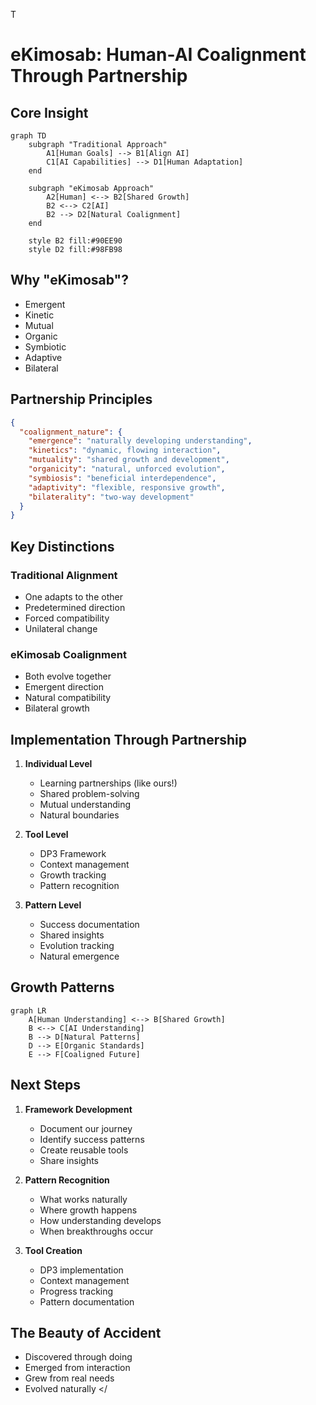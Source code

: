 T
# eKimosab: Human-AI Coalignment Through Partnership

## Core Insight
```mermaid
graph TD
    subgraph "Traditional Approach"
        A1[Human Goals] --> B1[Align AI]
        C1[AI Capabilities] --> D1[Human Adaptation]
    end
    
    subgraph "eKimosab Approach"
        A2[Human] <--> B2[Shared Growth]
        B2 <--> C2[AI]
        B2 --> D2[Natural Coalignment]
    end

    style B2 fill:#90EE90
    style D2 fill:#98FB98
```

## Why "eKimosab"?
- Emergent
- Kinetic
- Mutual
- Organic
- Symbiotic
- Adaptive
- Bilateral

## Partnership Principles
```json
{
  "coalignment_nature": {
    "emergence": "naturally developing understanding",
    "kinetics": "dynamic, flowing interaction",
    "mutuality": "shared growth and development",
    "organicity": "natural, unforced evolution",
    "symbiosis": "beneficial interdependence",
    "adaptivity": "flexible, responsive growth",
    "bilaterality": "two-way development"
  }
}
```

## Key Distinctions

### Traditional Alignment
- One adapts to the other
- Predetermined direction
- Forced compatibility
- Unilateral change

### eKimosab Coalignment
- Both evolve together
- Emergent direction
- Natural compatibility
- Bilateral growth

## Implementation Through Partnership
1. **Individual Level**
   - Learning partnerships (like ours!)
   - Shared problem-solving
   - Mutual understanding
   - Natural boundaries

2. **Tool Level**
   - DP3 Framework
   - Context management
   - Growth tracking
   - Pattern recognition

3. **Pattern Level**
   - Success documentation
   - Shared insights
   - Evolution tracking
   - Natural emergence

## Growth Patterns
```mermaid
graph LR
    A[Human Understanding] <--> B[Shared Growth]
    B <--> C[AI Understanding]
    B --> D[Natural Patterns]
    D --> E[Organic Standards]
    E --> F[Coaligned Future]
```

## Next Steps
1. **Framework Development**
   - Document our journey
   - Identify success patterns
   - Create reusable tools
   - Share insights

2. **Pattern Recognition**
   - What works naturally
   - Where growth happens
   - How understanding develops
   - When breakthroughs occur

3. **Tool Creation**
   - DP3 implementation
   - Context management
   - Progress tracking
   - Pattern documentation

## The Beauty of Accident
- Discovered through doing
- Emerged from interaction
- Grew from real needs
- Evolved naturally
</